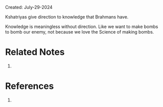 Created: July-29-2024

Kshatriyas give direction to knowledge that Brahmans have.

Knowledge is meaningless without direction. Like we want to make bombs to bomb our enemy, not because we love the Science of making bombs.

# Related Notes

1. 
# References

1. 